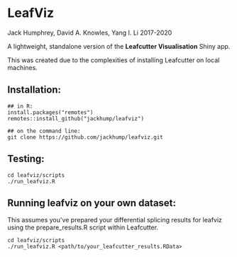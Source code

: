 # LeafViz 

Jack Humphrey, David A. Knowles, Yang I. Li
2017-2020


A lightweight, standalone version of the **Leafcutter Visualisation** Shiny app.

This was created due to the complexities of installing Leafcutter on local machines.

## Installation:

```
## in R:
install.packages("remotes")
remotes::install_github("jackhump/leafviz")

## on the command line:
git clone https://github.com/jackhump/leafviz.git
``` 

## Testing:

```
cd leafviz/scripts
./run_leafviz.R
```

## Running leafviz on your own dataset:

This assumes you've prepared your differential splicing results for leafviz using the prepare_results.R script within Leafcutter.

```
cd leafviz/scripts
./run_leafviz.R <path/to/your_leafcutter_results.RData>
```
